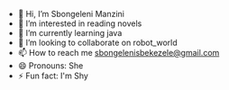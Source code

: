 - 👋 Hi, I’m Sbongeleni Manzini
- 👀 I’m interested in reading novels
- 🌱 I’m currently learning java
- 💞️ I’m looking to collaborate on robot_world
- 📫 How to reach me sbongelenisbekezele@gmail.com
- 😄 Pronouns: She
- ⚡ Fun fact: I'm Shy

<!---
Smanzini023/Smanzini023 is a ✨ special ✨ repository because its `README.md` (this file) appears on your GitHub profile.
You can click the Preview link to take a look at your changes.
--->
